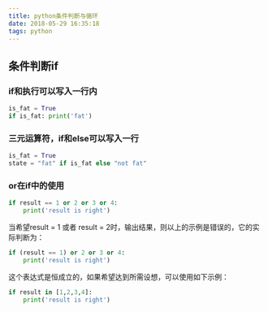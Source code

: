 ```yaml
---
title: python条件判断与循环
date: 2018-05-29 16:35:18
tags: python
---
```


## 条件判断if

### if和执行可以写入一行内

```python
is_fat = True
if is_fat: print('fat')
```

### 三元运算符，if和else可以写入一行

```python
is_fat = True
state = "fat" if is_fat else "not fat"
```

### or在if中的使用

```python
if result == 1 or 2 or 3 or 4:
    print('result is right')
```
当希望result = 1 或者 result = 2时，输出结果，则以上的示例是错误的，它的实际判断为：

```python
if (result == 1) or 2 or 3 or 4:
    print('result is right')
```

这个表达式是恒成立的，如果希望达到所需设想，可以使用如下示例：

```python
if result in [1,2,3,4]:
    print('result is right')
```